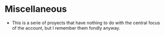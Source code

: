 # Miscellaneous 
- This is a serie of proyects that have nothing to do with the central focus of the account,
but I remember them fondly anyway.



